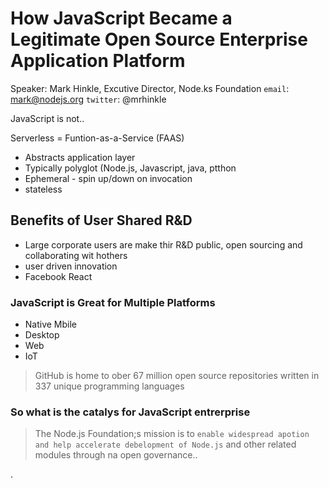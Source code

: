 # How JavaScript Became a Legitimate Open Source Enterprise Application Platform
Speaker: Mark Hinkle, Excutive Director, Node.ks Foundation
`email`: mark@nodejs.org
`twitter`: @mrhinkle

JavaScript is not..

Serverless = Funtion-as-a-Service (FAAS)
- Abstracts application layer
- Typically polyglot (Node.js, Javascript, java, ptthon
- Ephemeral - spin up/down on invocation
- stateless

## Benefits of User Shared R&D
- Large corporate users are make thir R&D public, open sourcing and collaborating wit hothers
- user driven innovation
- Facebook React

### JavaScript is Great for Multiple Platforms
- Native Mbile 
- Desktop
- Web
- IoT

>GitHub is home to ober 67 million open source repositories written in 337 unique programming languages

### So what is the catalys for JavaScript entrerprise

>The Node.js Foundation;s mission is to `enable widespread apotion and help accelerate debelopment of Node.js` and other related modules through na open governance..

.
